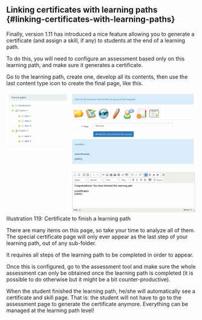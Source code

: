 ## Linking certificates with learning paths {#linking-certificates-with-learning-paths}

Finally, version 1.11 has introduced a nice feature allowing you to generate a certificate (and assign a skill, if any) to students at the end of a learning path.

To do this, you will need to configure an assessment based only on this learning path, and make sure it generates a certificate.

Go to the learning path, create one, develop all its contents, then use the last content type icon to create the final page, like this.

![](../assets/image16.png)Illustration 119: Certificate to finish a learning path

There are many items on this page, so take your time to analyze all of them. The special certificate page will only ever appear as the last step of your learning path, out of any sub-folder.

It requires all steps of the learning path to be completed in order to appear.

Once this is configured, go to the assessment tool and make sure the whole assessment can only be obtained once the learning path is completed (it is possible to do otherwise but it might be a bit counter-productive).

When the student finished the learning path, he/she will automatically see a certificate and skill page. That is: the student will not have to go to the assessment page to generate the certificate anymore. Everything can be managed at the learning path level!